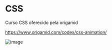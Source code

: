 # CSS
Curso CSS oferecido pela origamid

https://www.origamid.com/codex/css-animation/

![image](https://www.origamid.com/codex/wp-content/uploads/2016/08/animation-name.png)



